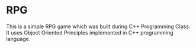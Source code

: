 # RPG

This is a simple RPG game which was built during C++ Programming Class. It uses Object Oriented Principles implemented in C++ programming language.
